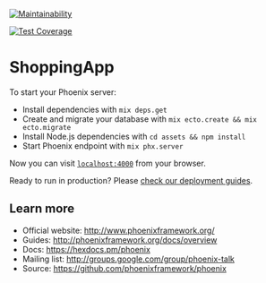 [![Maintainability](https://api.codeclimate.com/v1/badges/259ba20a16add6829441/maintainability)](https://codeclimate.com/github/dillonharris/shopping_app/maintainability)

[![Test Coverage](https://coveralls.io/repos/github/dillonharris/shopping_app/badge.svg?branch=master)](https://coveralls.io/github/dillonharris/shopping_app?branch=master)

# ShoppingApp

To start your Phoenix server:

  * Install dependencies with `mix deps.get`
  * Create and migrate your database with `mix ecto.create && mix ecto.migrate`
  * Install Node.js dependencies with `cd assets && npm install`
  * Start Phoenix endpoint with `mix phx.server`

Now you can visit [`localhost:4000`](http://localhost:4000) from your browser.

Ready to run in production? Please [check our deployment guides](http://www.phoenixframework.org/docs/deployment).

## Learn more

  * Official website: http://www.phoenixframework.org/
  * Guides: http://phoenixframework.org/docs/overview
  * Docs: https://hexdocs.pm/phoenix
  * Mailing list: http://groups.google.com/group/phoenix-talk
  * Source: https://github.com/phoenixframework/phoenix
